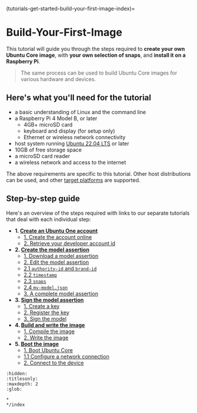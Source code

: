 (tutorials-get-started-build-your-first-image-index)=
# Build-Your-First-Image

This tutorial will guide you through the steps required to **create your own Ubuntu Core image**, with **your own selection of snaps**, and **install it on a Raspberry Pi**.  

> The same process can be used to build Ubuntu Core images for various hardware and devices.

## Here's what you'll need for the tutorial

- a basic understanding of Linux and the command line
- a Raspberry Pi 4 Model B, or later
  - 4GB+ microSD card
  - keyboard and display (for setup only)
  - Ethernet or wireless network connectivity
- host system running [Ubuntu 22.04 LTS](https://releases.ubuntu.com/20.04/) or later
- 10GB of free storage space
- a microSD card reader
- a wireless network and access to the internet

The above requirements are specific to this tutorial. Other host distributions can be used, and other [target platforms](/reference/testing-platforms) are supported. 

## Step-by-step guide

Here's an overview of the steps required with links to our separate tutorials that deal with each individual step:

- **1. [Create an Ubuntu One account](/tutorials/get-started/build-your-first-image/access-ubuntu-one)**
  - [1. Create the account online](/t/create-an-ubuntu-one-account/30907#heading--create-account)
  - [2. Retrieve your developer account id](/t/create-an-ubuntu-one-account/30907#heading--developer-id)
- **2. [Create the model assertion](https://discourse.ubuntu.com/t/create-a-model-assertion/30927)**
  - [1. Download a model assertion](/t/create-a-model-assertion/30927#heading--download-model)
  - [2. Edit the model assertion](/t/create-a-model-assertion/30927#heading--edit-model)
  - [2.1 `authority-id` and `brand-id`](/)
  - [2.2 `timestamp`](/)
  - [2.3 `snaps`](/)
  - [2.4 `my-model.json`](/)
  - [3. A complete model assertion](/)
- **3. [Sign the model assertion](/tutorials/get-started/build-your-first-image/sign-the-model)**
  - [1. Create a key](/)
  - [2. Register the key](/)
  - [3. Sign the model ](/)
- **4. [Build and write the image](/tutorials/get-started/build-your-first-image/build-the-image)**
  - [1. Compile the image](/t/build-and-write-an-image/30931#heading--build)
  - [2. Write the image](/t/build-and-write-an-image/30931#heading--write)
- **5. [Boot the image](/tutorials/get-started/build-your-first-image/boot-the-image)**
  - [1. Boot Ubuntu Core](/t/boot-an-image/30932#heading--boot)
  - [1.1 Configure a network connection](/)
  - [2. Connect to the device](/t/boot-an-image/30932#heading--connect)


```{toctree}
:hidden:
:titlesonly:
:maxdepth: 2
:glob:

*
*/index
